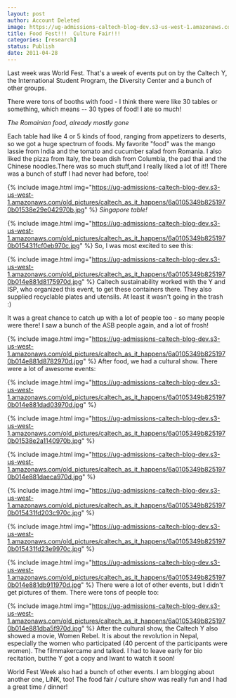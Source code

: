 ```yaml
---
layout: post
author: Account Deleted
image: https://ug-admissions-caltech-blog-dev.s3-us-west-1.amazonaws.com/old_pictures/caltech_as_it_happens/6a0105349b8251970b014e881d705a970d.jpg
title: Food Fest!!!  Culture Fair!!!
categories: [research]
status: Publish
date: 2011-04-28
---
```



Last week was World Fest. That's a week of events put on by the Caltech Y, the International Student Program, the Diversity Center and a bunch of other groups.

There were tons of booths with food - I think there were like 30 tables or something, which means -- 30 types of food! I ate so much!

*The Romainian food, already mostly gone*

Each table had like 4 or 5 kinds of food, ranging from appetizers to deserts, so we got a huge spectrum of foods. My favorite "food" was the mango lassie from India and the tomato and cucumber salad from Romania. I also liked the pizza from Italy, the bean dish from Columbia, the pad thai and the Chinese noodles.There was so much stuff,and I really liked a lot of it!! There was a bunch of stuff I had never had before, too!

{% include image.html img="https://ug-admissions-caltech-blog-dev.s3-us-west-1.amazonaws.com/old_pictures/caltech_as_it_happens/6a0105349b8251970b01538e29e042970b.jpg" %}
*Singapore table!*

{% include image.html img="https://ug-admissions-caltech-blog-dev.s3-us-west-1.amazonaws.com/old_pictures/caltech_as_it_happens/6a0105349b8251970b015431fcf0eb970c.jpg" %}
So, I was most excited to see this:

{% include image.html img="https://ug-admissions-caltech-blog-dev.s3-us-west-1.amazonaws.com/old_pictures/caltech_as_it_happens/6a0105349b8251970b014e881d8175970d.jpg" %}
Caltech sustainability worked with the Y and ISP, who organized this event, to get these containers there. They also supplied recyclable plates and utensils. At least it wasn't going in the trash :)

It was a great chance to catch up with a lot of people too - so many people were there! I saw a bunch of the ASB people again, and a lot of frosh!

{% include image.html img="https://ug-admissions-caltech-blog-dev.s3-us-west-1.amazonaws.com/old_pictures/caltech_as_it_happens/6a0105349b8251970b014e881d8782970d.jpg" %}
After food, we had a cultural show. There were a lot of awesome events:

{% include image.html img="https://ug-admissions-caltech-blog-dev.s3-us-west-1.amazonaws.com/old_pictures/caltech_as_it_happens/6a0105349b8251970b014e881dad03970d.jpg" %}


{% include image.html img="https://ug-admissions-caltech-blog-dev.s3-us-west-1.amazonaws.com/old_pictures/caltech_as_it_happens/6a0105349b8251970b01538e2a1140970b.jpg" %}


{% include image.html img="https://ug-admissions-caltech-blog-dev.s3-us-west-1.amazonaws.com/old_pictures/caltech_as_it_happens/6a0105349b8251970b014e881daeca970d.jpg" %}


{% include image.html img="https://ug-admissions-caltech-blog-dev.s3-us-west-1.amazonaws.com/old_pictures/caltech_as_it_happens/6a0105349b8251970b015431fd203c970c.jpg" %}


{% include image.html img="https://ug-admissions-caltech-blog-dev.s3-us-west-1.amazonaws.com/old_pictures/caltech_as_it_happens/6a0105349b8251970b015431fd23e9970c.jpg" %}


{% include image.html img="https://ug-admissions-caltech-blog-dev.s3-us-west-1.amazonaws.com/old_pictures/caltech_as_it_happens/6a0105349b8251970b014e881db911970d.jpg" %}
There were a lot of other events, but I didn't get pictures of them. There were tons of people too:

{% include image.html img="https://ug-admissions-caltech-blog-dev.s3-us-west-1.amazonaws.com/old_pictures/caltech_as_it_happens/6a0105349b8251970b014e881dba5f970d.jpg" %}
After the cultural show, the Caltech Y also showed a movie, Women Rebel. It is about the revolution in Nepal, especially the women who participated (40 percent of the participants were women). The filmmakercame and talked. I had to leave early for bio recitation, butthe Y got a copy and Iwant to watch it soon!

World Fest Week also had a bunch of other events. I am blogging about another one, LiNK, too! The food fair / culture show was really fun and I had a great time / dinner!

